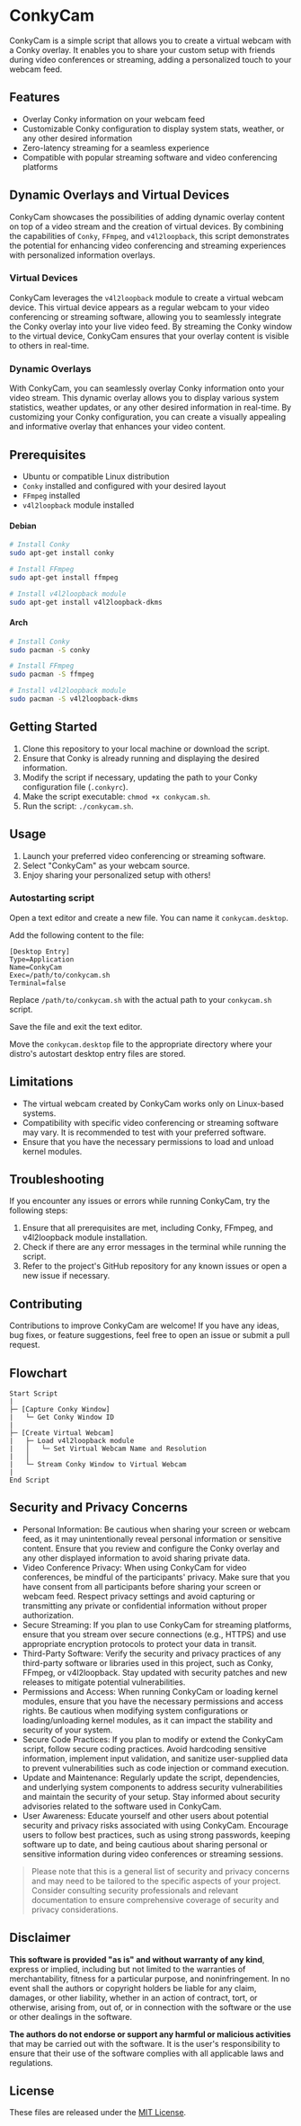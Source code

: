 # ConkyCam

ConkyCam is a simple script that allows you to create a virtual webcam with a Conky overlay. It enables you to share your custom setup with friends during video conferences or streaming, adding a personalized touch to your webcam feed.

## Features

- Overlay Conky information on your webcam feed
- Customizable Conky configuration to display system stats, weather, or any other desired information
- Zero-latency streaming for a seamless experience
- Compatible with popular streaming software and video conferencing platforms

## Dynamic Overlays and Virtual Devices

ConkyCam showcases the possibilities of adding dynamic overlay content on top of a video stream and the creation of virtual devices. By combining the capabilities of `Conky`, `FFmpeg`, and `v4l2loopback`, this script demonstrates the potential for enhancing video conferencing and streaming experiences with personalized information overlays.

### Virtual Devices

ConkyCam leverages the `v4l2loopback` module to create a virtual webcam device. This virtual device appears as a regular webcam to your video conferencing or streaming software, allowing you to seamlessly integrate the Conky overlay into your live video feed. By streaming the Conky window to the virtual device, ConkyCam ensures that your overlay content is visible to others in real-time.

### Dynamic Overlays

With ConkyCam, you can seamlessly overlay Conky information onto your video stream. This dynamic overlay allows you to display various system statistics, weather updates, or any other desired information in real-time. By customizing your Conky configuration, you can create a visually appealing and informative overlay that enhances your video content.

## Prerequisites

- Ubuntu or compatible Linux distribution
- `Conky` installed and configured with your desired layout
- `FFmpeg` installed
- `v4l2loopback` module installed

#### Debian
```bash
# Install Conky
sudo apt-get install conky

# Install FFmpeg
sudo apt-get install ffmpeg

# Install v4l2loopback module
sudo apt-get install v4l2loopback-dkms
```

#### Arch
```bash
# Install Conky
sudo pacman -S conky

# Install FFmpeg
sudo pacman -S ffmpeg

# Install v4l2loopback module
sudo pacman -S v4l2loopback-dkms
```

## Getting Started

1. Clone this repository to your local machine or download the script.
2. Ensure that Conky is already running and displaying the desired information.
3. Modify the script if necessary, updating the path to your Conky configuration file (`.conkyrc`).
4. Make the script executable: `chmod +x conkycam.sh`.
5. Run the script: `./conkycam.sh`.

## Usage

1. Launch your preferred video conferencing or streaming software.
2. Select "ConkyCam" as your webcam source.
3. Enjoy sharing your personalized setup with others!

### Autostarting script

Open a text editor and create a new file. You can name it `conkycam.desktop`.

Add the following content to the file:

```plaintext
[Desktop Entry]
Type=Application
Name=ConkyCam
Exec=/path/to/conkycam.sh
Terminal=false
```

Replace `/path/to/conkycam.sh` with the actual path to your `conkycam.sh` script.

Save the file and exit the text editor.

Move the `conkycam.desktop` file to the appropriate directory where your distro's autostart desktop entry files are stored.

## Limitations

- The virtual webcam created by ConkyCam works only on Linux-based systems.
- Compatibility with specific video conferencing or streaming software may vary. It is recommended to test with your preferred software.
- Ensure that you have the necessary permissions to load and unload kernel modules.

## Troubleshooting

If you encounter any issues or errors while running ConkyCam, try the following steps:

1. Ensure that all prerequisites are met, including Conky, FFmpeg, and v4l2loopback module installation.
2. Check if there are any error messages in the terminal while running the script.
3. Refer to the project's GitHub repository for any known issues or open a new issue if necessary.

## Contributing

Contributions to improve ConkyCam are welcome! If you have any ideas, bug fixes, or feature suggestions, feel free to open an issue or submit a pull request.

## Flowchart
```
Start Script
|
├─ [Capture Conky Window]
|   └─ Get Conky Window ID
|
├─ [Create Virtual Webcam]
|   ├─ Load v4l2loopback module
|   │   └─ Set Virtual Webcam Name and Resolution
|   │
|   └─ Stream Conky Window to Virtual Webcam
|
End Script
```

## Security and Privacy Concerns

- Personal Information: Be cautious when sharing your screen or webcam feed, as it may unintentionally reveal personal information or sensitive content. Ensure that you review and configure the Conky overlay and any other displayed information to avoid sharing private data.
- Video Conference Privacy: When using ConkyCam for video conferences, be mindful of the participants' privacy. Make sure that you have consent from all participants before sharing your screen or webcam feed. Respect privacy settings and avoid capturing or transmitting any private or confidential information without proper authorization.
- Secure Streaming: If you plan to use ConkyCam for streaming platforms, ensure that you stream over secure connections (e.g., HTTPS) and use appropriate encryption protocols to protect your data in transit.
- Third-Party Software: Verify the security and privacy practices of any third-party software or libraries used in this project, such as Conky, FFmpeg, or v4l2loopback. Stay updated with security patches and new releases to mitigate potential vulnerabilities.
- Permissions and Access: When running ConkyCam or loading kernel modules, ensure that you have the necessary permissions and access rights. Be cautious when modifying system configurations or loading/unloading kernel modules, as it can impact the stability and security of your system.
- Secure Code Practices: If you plan to modify or extend the ConkyCam script, follow secure coding practices. Avoid hardcoding sensitive information, implement input validation, and sanitize user-supplied data to prevent vulnerabilities such as code injection or command execution.
- Update and Maintenance: Regularly update the script, dependencies, and underlying system components to address security vulnerabilities and maintain the security of your setup. Stay informed about security advisories related to the software used in ConkyCam.
- User Awareness: Educate yourself and other users about potential security and privacy risks associated with using ConkyCam. Encourage users to follow best practices, such as using strong passwords, keeping software up to date, and being cautious about sharing personal or sensitive information during video conferences or streaming sessions.

> Please note that this is a general list of security and privacy concerns and may need to be tailored to the specific aspects of your project. Consider consulting security professionals and relevant documentation to ensure comprehensive coverage of security and privacy considerations.

## Disclaimer

**This software is provided "as is" and without warranty of any kind**, express or implied, including but not limited to the warranties of merchantability, fitness for a particular purpose, and noninfringement. In no event shall the authors or copyright holders be liable for any claim, damages, or other liability, whether in an action of contract, tort, or otherwise, arising from, out of, or in connection with the software or the use or other dealings in the software.

**The authors do not endorse or support any harmful or malicious activities** that may be carried out with the software. It is the user's responsibility to ensure that their use of the software complies with all applicable laws and regulations.

## License

These files are released under the [MIT License](LICENSE).
